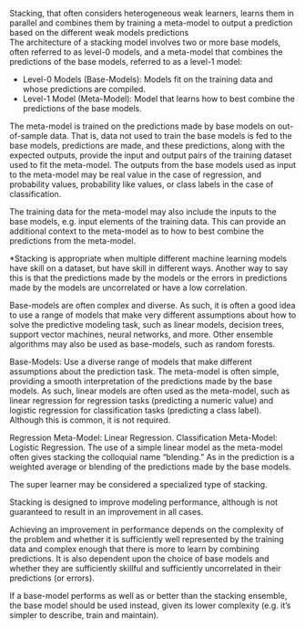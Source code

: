 Stacking, that often considers heterogeneous weak learners, learns them in parallel and combines them by training a meta-model to output a prediction based on the different weak models predictions
</br>
The architecture of a stacking model involves two or more base models, often referred to as level-0 models, and a meta-model that combines the predictions of the base models, referred to as a level-1 model:
* Level-0 Models (Base-Models): Models fit on the training data and whose predictions are compiled.
* Level-1 Model (Meta-Model): Model that learns how to best combine the predictions of the base models.

The meta-model is trained on the predictions made by base models on out-of-sample data. That is, data not used to train the base models is fed to the base models, predictions are made, and these predictions, along with the expected outputs, provide the input and output pairs of the training dataset used to fit the meta-model.
The outputs from the base models used as input to the meta-model may be real value in the case of regression, and probability values, probability like values, or class labels in the case of classification.

The training data for the meta-model may also include the inputs to the base models, e.g. input elements of the training data. This can provide an additional context to the meta-model as to how to best combine the predictions from the meta-model.

*Stacking is appropriate when multiple different machine learning models have skill on a dataset, but have skill in different ways. Another way to say this is that the predictions made by the models or the errors in predictions made by the models are uncorrelated or have a low correlation.

Base-models are often complex and diverse. As such, it is often a good idea to use a range of models that make very different assumptions about how to solve the predictive modeling task, such as linear models, decision trees, support vector machines, neural networks, and more. Other ensemble algorithms may also be used as base-models, such as random forests.

Base-Models: Use a diverse range of models that make different assumptions about the prediction task.
The meta-model is often simple, providing a smooth interpretation of the predictions made by the base models. As such, linear models are often used as the meta-model, such as linear regression for regression tasks (predicting a numeric value) and logistic regression for classification tasks (predicting a class label). Although this is common, it is not required.

Regression Meta-Model: Linear Regression.
Classification Meta-Model: Logistic Regression.
The use of a simple linear model as the meta-model often gives stacking the colloquial name “blending.” As in the prediction is a weighted average or blending of the predictions made by the base models.

The super learner may be considered a specialized type of stacking.

Stacking is designed to improve modeling performance, although is not guaranteed to result in an improvement in all cases.

Achieving an improvement in performance depends on the complexity of the problem and whether it is sufficiently well represented by the training data and complex enough that there is more to learn by combining predictions. It is also dependent upon the choice of base models and whether they are sufficiently skillful and sufficiently uncorrelated in their predictions (or errors).

If a base-model performs as well as or better than the stacking ensemble, the base model should be used instead, given its lower complexity (e.g. it’s simpler to describe, train and maintain).




